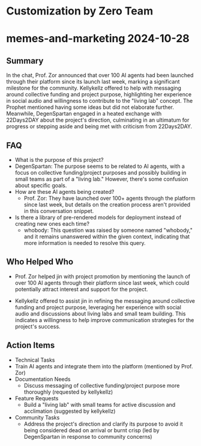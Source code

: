 # Customization by Zero Team

# memes-and-marketing 2024-10-28

## Summary
 In the chat, Prof. Zor announced that over 100 AI agents had been launched through their platform since its launch last week, marking a significant milestone for the community. Kellykellz offered to help with messaging around collective funding and project purpose, highlighting her experience in social audio and willingness to contribute to the "living lab" concept. The Prophet mentioned having some ideas but did not elaborate further. Meanwhile, DegenSpartan engaged in a heated exchange with 22Days2DAY about the project's direction, culminating in an ultimatum for progress or stepping aside and being met with criticism from 22Days2DAY.

## FAQ
 - What is the purpose of this project?
  - DegenSpartan: The purpose seems to be related to AI agents, with a focus on collective funding/project purposes and possibly building in small teams as part of a "living lab." However, there's some confusion about specific goals.
- How are these AI agents being created?
  - Prof. Zor: They have launched over 100+ agents through the platform since last week, but details on the creation process aren't provided in this conversation snippet.
- Is there a library of pre-rendered models for deployment instead of creating new ones each time?
  - whobody: This question was raised by someone named "whobody," and it remains unanswered within the given context, indicating that more information is needed to resolve this query.

## Who Helped Who
 - Prof. Zor helped jin with project promotion by mentioning the launch of over 100 AI agents through their platform since last week, which could potentially attract interest and support for the project.

- Kellykellz offered to assist jin in refining the messaging around collective funding and project purpose, leveraging her experience with social audio and discussions about living labs and small team building. This indicates a willingness to help improve communication strategies for the project's success.

## Action Items
 - Technical Tasks
  - Train AI agents and integrate them into the platform (mentioned by Prof. Zor)
- Documentation Needs
  - Discuss messaging of collective funding/project purpose more thoroughly (requested by kellykellz)
- Feature Requests
  - Build a "living lab" with small teams for active discussion and acclimation (suggested by kellykellz)
- Community Tasks
  - Address the project's direction and clarify its purpose to avoid it being considered dead on arrival or burnt crisp (led by DegenSpartan in response to community concerns)

